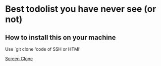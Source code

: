 # Best todolist you have never see (or not) 
## How to install this on your machine
Use `git clone 'code of SSH or HTMl' 

[Screen Clone](https://github.com/NicolasMezieres/TodolistBrief/blob/main/assets/img/Screen%20Clone.png)
